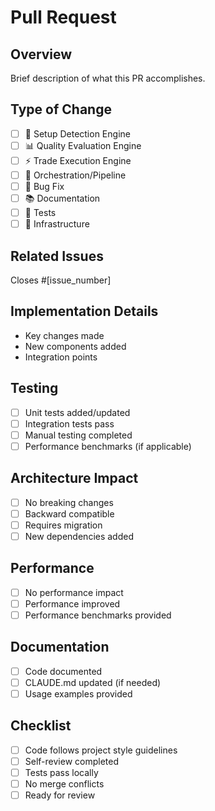 # Pull Request

## Overview
Brief description of what this PR accomplishes.

## Type of Change
- [ ] 🎯 Setup Detection Engine
- [ ] 📊 Quality Evaluation Engine  
- [ ] ⚡ Trade Execution Engine
- [ ] 🎼 Orchestration/Pipeline
- [ ] 🐛 Bug Fix
- [ ] 📚 Documentation
- [ ] 🧪 Tests
- [ ] 🔧 Infrastructure

## Related Issues
Closes #[issue_number]

## Implementation Details
- Key changes made
- New components added
- Integration points

## Testing
- [ ] Unit tests added/updated
- [ ] Integration tests pass
- [ ] Manual testing completed
- [ ] Performance benchmarks (if applicable)

## Architecture Impact
- [ ] No breaking changes
- [ ] Backward compatible
- [ ] Requires migration
- [ ] New dependencies added

## Performance
- [ ] No performance impact
- [ ] Performance improved
- [ ] Performance benchmarks provided

## Documentation
- [ ] Code documented
- [ ] CLAUDE.md updated (if needed)
- [ ] Usage examples provided

## Checklist
- [ ] Code follows project style guidelines
- [ ] Self-review completed
- [ ] Tests pass locally
- [ ] No merge conflicts
- [ ] Ready for review